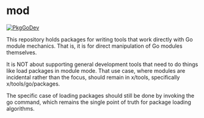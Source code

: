 # mod

[![PkgGoDev](https://pkg.go.dev/badge/golang.org/x/mod)](https://pkg.go.dev/golang.org/x/mod)

This repository holds packages for writing tools
that work directly with Go module mechanics.
That is, it is for direct manipulation of Go modules themselves.

It is NOT about supporting general development tools that
need to do things like load packages in module mode.
That use case, where modules are incidental rather than the focus,
should remain in x/tools, specifically x/tools/go/packages.

The specific case of loading packages should still be done by
invoking the go command, which remains the single point of
truth for package loading algorithms.

